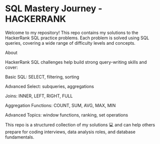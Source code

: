 # SQL Mastery Journey - HACKERRANK

Welcome to my repository! 
This repo contains my solutions to the HackerRank SQL practice problems. Each problem is solved using SQL queries, covering a wide range of difficulty levels and concepts.

About

HackerRank SQL challenges help build strong query-writing skills and cover:

Basic SQL: SELECT, filtering, sorting

Advanced Select: subqueries, aggregations

Joins: INNER, LEFT, RIGHT, FULL

Aggregation Functions: COUNT, SUM, AVG, MAX, MIN

Advanced Topics: window functions, ranking, set operations

This repo is a structured collection of my solutions 💻 and can help others prepare for coding interviews, data analysis roles, and database fundamentals.
